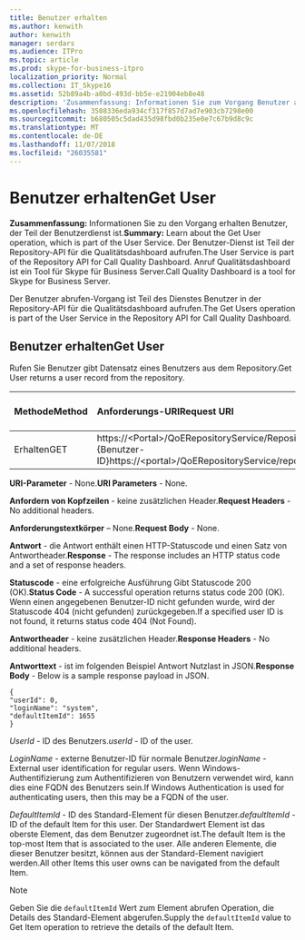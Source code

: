 ```yaml
---
title: Benutzer erhalten
ms.author: kenwith
author: kenwith
manager: serdars
ms.audience: ITPro
ms.topic: article
ms.prod: skype-for-business-itpro
localization_priority: Normal
ms.collection: IT_Skype16
ms.assetid: 52b89a4b-a0bd-493d-bb5e-e21904eb8e48
description: 'Zusammenfassung: Informationen Sie zum Vorgang Benutzer abrufen, der Teil der Benutzerdienst ist. Der Benutzer-Dienst ist Teil der Repository-API für die Qualitätsdashboard aufrufen. Anruf Qualitätsdashboard ist ein Tool für Skype für Business Server.'
ms.openlocfilehash: 3508336eda934cf317f857d7ad7e903cb7298e00
ms.sourcegitcommit: b680505c5dad435d98fbd0b235e0e7c67b9d8c9c
ms.translationtype: MT
ms.contentlocale: de-DE
ms.lasthandoff: 11/07/2018
ms.locfileid: "26035581"
---
```

# <a name="get-user"></a><span data-ttu-id="a053f-105">Benutzer erhalten</span><span class="sxs-lookup"><span data-stu-id="a053f-105">Get User</span></span>
 
<span data-ttu-id="a053f-106">**Zusammenfassung:** Informationen Sie zu den Vorgang erhalten Benutzer, der Teil der Benutzerdienst ist.</span><span class="sxs-lookup"><span data-stu-id="a053f-106">**Summary:** Learn about the Get User operation, which is part of the User Service.</span></span> <span data-ttu-id="a053f-107">Der Benutzer-Dienst ist Teil der Repository-API für die Qualitätsdashboard aufrufen.</span><span class="sxs-lookup"><span data-stu-id="a053f-107">The User Service is part of the Repository API for Call Quality Dashboard.</span></span> <span data-ttu-id="a053f-108">Anruf Qualitätsdashboard ist ein Tool für Skype für Business Server.</span><span class="sxs-lookup"><span data-stu-id="a053f-108">Call Quality Dashboard is a tool for Skype for Business Server.</span></span>
  
<span data-ttu-id="a053f-109">Der Benutzer abrufen-Vorgang ist Teil des Dienstes Benutzer in der Repository-API für die Qualitätsdashboard aufrufen.</span><span class="sxs-lookup"><span data-stu-id="a053f-109">The Get Users operation is part of the User Service in the Repository API for Call Quality Dashboard.</span></span>
  
## <a name="get-user"></a><span data-ttu-id="a053f-110">Benutzer erhalten</span><span class="sxs-lookup"><span data-stu-id="a053f-110">Get User</span></span>

<span data-ttu-id="a053f-111">Rufen Sie Benutzer gibt Datensatz eines Benutzers aus dem Repository.</span><span class="sxs-lookup"><span data-stu-id="a053f-111">Get User returns a user record from the repository.</span></span>
  
|<span data-ttu-id="a053f-112">**Methode**</span><span class="sxs-lookup"><span data-stu-id="a053f-112">**Method**</span></span>|<span data-ttu-id="a053f-113">**Anforderungs-URI**</span><span class="sxs-lookup"><span data-stu-id="a053f-113">**Request URI**</span></span>|<span data-ttu-id="a053f-114">**HTTP-Version**</span><span class="sxs-lookup"><span data-stu-id="a053f-114">**HTTP Version**</span></span>|
|:-----|:-----|:-----|
|<span data-ttu-id="a053f-115">Erhalten</span><span class="sxs-lookup"><span data-stu-id="a053f-115">GET</span></span>  <br/> |<span data-ttu-id="a053f-116">https://\<Portal\>/QoERepositoryService/Repository/Benutzer / {Benutzer-ID}</span><span class="sxs-lookup"><span data-stu-id="a053f-116">https://\<portal\>/QoERepositoryService/repository/user/{userId}</span></span>  <br/> |<span data-ttu-id="a053f-117">HTTP/1.1</span><span class="sxs-lookup"><span data-stu-id="a053f-117">HTTP/1.1</span></span>  <br/> |
   
 <span data-ttu-id="a053f-118">**URI-Parameter** - None.</span><span class="sxs-lookup"><span data-stu-id="a053f-118">**URI Parameters** - None.</span></span>
  
 <span data-ttu-id="a053f-119">**Anfordern von Kopfzeilen** - keine zusätzlichen Header.</span><span class="sxs-lookup"><span data-stu-id="a053f-119">**Request Headers** - No additional headers.</span></span>
  
 <span data-ttu-id="a053f-120">**Anforderungstextkörper** – None.</span><span class="sxs-lookup"><span data-stu-id="a053f-120">**Request Body** - None.</span></span>
  
 <span data-ttu-id="a053f-121">**Antwort** - die Antwort enthält einen HTTP-Statuscode und einen Satz von Antwortheader.</span><span class="sxs-lookup"><span data-stu-id="a053f-121">**Response** - The response includes an HTTP status code and a set of response headers.</span></span>
  
 <span data-ttu-id="a053f-122">**Statuscode** - eine erfolgreiche Ausführung Gibt Statuscode 200 (OK).</span><span class="sxs-lookup"><span data-stu-id="a053f-122">**Status Code** - A successful operation returns status code 200 (OK).</span></span> <span data-ttu-id="a053f-123">Wenn einen angegebenen Benutzer-ID nicht gefunden wurde, wird der Statuscode 404 (nicht gefunden) zurückgegeben.</span><span class="sxs-lookup"><span data-stu-id="a053f-123">If a specified user ID is not found, it returns status code 404 (Not Found).</span></span>
  
 <span data-ttu-id="a053f-124">**Antwortheader** - keine zusätzlichen Header.</span><span class="sxs-lookup"><span data-stu-id="a053f-124">**Response Headers** - No additional headers.</span></span>
  
 <span data-ttu-id="a053f-125">**Antworttext** - ist im folgenden Beispiel Antwort Nutzlast in JSON.</span><span class="sxs-lookup"><span data-stu-id="a053f-125">**Response Body** - Below is a sample response payload in JSON.</span></span>
  
```
{
"userId": 0,
"loginName": "system",
"defaultItemId": 1655
}
```

 <span data-ttu-id="a053f-126">*UserId* - ID des Benutzers.</span><span class="sxs-lookup"><span data-stu-id="a053f-126">*userId*  - ID of the user.</span></span>
  
 <span data-ttu-id="a053f-127">*LoginName* - externe Benutzer-ID für normale Benutzer.</span><span class="sxs-lookup"><span data-stu-id="a053f-127">*loginName*  - External user identification for regular users.</span></span> <span data-ttu-id="a053f-128">Wenn Windows-Authentifizierung zum Authentifizieren von Benutzern verwendet wird, kann dies eine FQDN des Benutzers sein.</span><span class="sxs-lookup"><span data-stu-id="a053f-128">If Windows Authentication is used for authenticating users, then this may be a FQDN of the user.</span></span>
  
 <span data-ttu-id="a053f-129">*DefaultItemId* - ID des Standard-Element für diesen Benutzer.</span><span class="sxs-lookup"><span data-stu-id="a053f-129">*defaultItemId*  - ID of the default Item for this user.</span></span> <span data-ttu-id="a053f-130">Der Standardwert Element ist das oberste Element, das dem Benutzer zugeordnet ist.</span><span class="sxs-lookup"><span data-stu-id="a053f-130">The default Item is the top-most Item that is associated to the user.</span></span> <span data-ttu-id="a053f-131">Alle anderen Elemente, die dieser Benutzer besitzt, können aus der Standard-Element navigiert werden.</span><span class="sxs-lookup"><span data-stu-id="a053f-131">All other Items this user owns can be navigated from the default Item.</span></span>
  
> [!NOTE]
> <span data-ttu-id="a053f-132">Geben Sie die `defaultItemId` Wert zum Element abrufen Operation, die Details des Standard-Element abgerufen.</span><span class="sxs-lookup"><span data-stu-id="a053f-132">Supply the  `defaultItemId` value to Get Item operation to retrieve the details of the default Item.</span></span>
  

